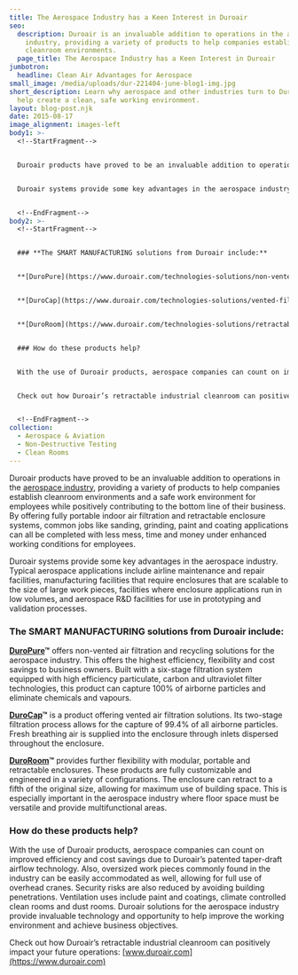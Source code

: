 ```yaml
---
title: The Aerospace Industry has a Keen Interest in Duroair
seo:
  description: Duroair is an invaluable addition to operations in the aerospace
    industry, providing a variety of products to help companies establish
    cleanroom environments.
  page_title: The Aerospace Industry has a Keen Interest in Duroair
jumbotron:
  headline: Clean Air Advantages for Aerospace
small_image: /media/uploads/dur-221404-june-blog1-img.jpg
short_description: Learn why aerospace and other industries turn to Duroair to
  help create a clean, safe working environment.
layout: blog-post.njk
date: 2015-08-17
image_alignment: images-left
body1: >-
  <!--StartFragment-->


  Duroair products have proved to be an invaluable addition to operations in the [aerospace industry](https://www.duroair.com/industries/aerospace/), providing a variety of products to help companies establish cleanroom environments and a safe work environment for employees while positively contributing to the bottom line of their business. By offering fully portable indoor air filtration and retractable enclosure systems, common jobs like sanding, grinding, paint and coating applications can all be completed with less mess, time and money under enhanced working conditions for employees.


  Duroair systems provide some key advantages in the aerospace industry. Typical aerospace applications include airline maintenance and repair facilities, manufacturing facilities that require enclosures that are scalable to the size of large work pieces, facilities where enclosure applications run in low volumes, and aerospace R&D facilities for use in prototyping and validation processes.


  <!--EndFragment-->
body2: >-
  <!--StartFragment-->


  ### **The SMART MANUFACTURING solutions from Duroair include:**


  **[DuroPure](https://www.duroair.com/technologies-solutions/non-vented-air-recycling-filtration-solutions/)™** offers non-vented air filtration and recycling solutions for the aerospace industry. This offers the highest efficiency, flexibility and cost savings to business owners. Built with a six-stage filtration system equipped with high efficiency particulate, carbon and ultraviolet filter technologies, this product can capture 100% of airborne particles and eliminate chemicals and vapours.


  **[DuroCap](https://www.duroair.com/technologies-solutions/vented-filtration-solutions/)™** is a product offering vented air filtration solutions. Its two-stage filtration process allows for the capture of 99.4% of all airborne particles. Fresh breathing air is supplied into the enclosure through inlets dispersed throughout the enclosure.


  **[DuroRoom](https://www.duroair.com/technologies-solutions/retractable-enclosure-systems/)™** provides further flexibility with modular, portable and retractable enclosures. These products are fully customizable and engineered in a variety of configurations. The enclosure can retract to a fifth of the original size, allowing for maximum use of building space. This is especially important in the aerospace industry where floor space must be versatile and provide multifunctional areas.


  ### How do these products help?


  With the use of Duroair products, aerospace companies can count on improved efficiency and cost savings due to Duroair’s patented taper-draft airflow technology. Also, oversized work pieces commonly found in the industry can be easily accommodated as well, allowing for full use of overhead cranes. Security risks are also reduced by avoiding building penetrations. Ventilation uses include paint and coatings, climate controlled clean rooms and dust rooms. Duroair solutions for the aerospace industry provide invaluable technology and opportunity to help improve the working environment and achieve business objectives.


  Check out how Duroair’s retractable industrial cleanroom can positively impact your future operations: [www.duroair.com](https://www.duroair.com/)


  <!--EndFragment-->
collection:
  - Aerospace & Aviation
  - Non-Destructive Testing
  - Clean Rooms
---
```


Duroair products have proved to be an invaluable addition to operations in the [aerospace industry](/industries/aerospace/), providing a variety of products to help companies establish cleanroom environments and a safe work environment for employees while positively contributing to the bottom line of their business. By offering fully portable indoor air filtration and retractable enclosure systems, common jobs like sanding, grinding, paint and coating applications can all be completed with less mess, time and money under enhanced working conditions for employees.

Duroair systems provide some key advantages in the aerospace industry. Typical aerospace applications include airline maintenance and repair facilities, manufacturing facilities that require enclosures that are scalable to the size of large work pieces, facilities where enclosure applications run in low volumes, and aerospace R&D facilities for use in prototyping and validation processes.

### **The SMART MANUFACTURING solutions from Duroair include:**

**[DuroPure](https://www.duroair.com/technologies-solutions/non-vented-air-recycling-filtration-solutions/)™** offers non-vented air filtration and recycling solutions for the aerospace industry. This offers the highest efficiency, flexibility and cost savings to business owners. Built with a six-stage filtration system equipped with high efficiency particulate, carbon and ultraviolet filter technologies, this product can capture 100% of airborne particles and eliminate chemicals and vapours.

**[DuroCap](https://www.duroair.com/technologies-solutions/vented-filtration-solutions/)™** is a product offering vented air filtration solutions. Its two-stage filtration process allows for the capture of 99.4% of all airborne particles. Fresh breathing air is supplied into the enclosure through inlets dispersed throughout the enclosure.

**[DuroRoom](https://www.duroair.com/technologies-solutions/retractable-enclosure-systems/)™** provides further flexibility with modular, portable and retractable enclosures. These products are fully customizable and engineered in a variety of configurations. The enclosure can retract to a fifth of the original size, allowing for maximum use of building space. This is especially important in the aerospace industry where floor space must be versatile and provide multifunctional areas.

### How do these products help?

With the use of Duroair products, aerospace companies can count on improved efficiency and cost savings due to Duroair’s patented taper-draft airflow technology. Also, oversized work pieces commonly found in the industry can be easily accommodated as well, allowing for full use of overhead cranes. Security risks are also reduced by avoiding building penetrations. Ventilation uses include paint and coatings, climate controlled clean rooms and dust rooms. Duroair solutions for the aerospace industry provide invaluable technology and opportunity to help improve the working environment and achieve business objectives.

Check out how Duroair’s retractable industrial cleanroom can positively impact your future operations: [www.duroair.com](https://www.duroair.com)

